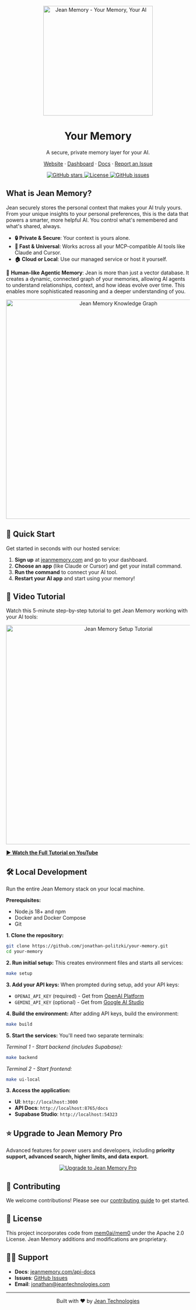 <p align="center">
  <a href="https://github.com/jonathan-politzki/your-memory">
    <img src="docs/images/jean-logo.png" width="300px" alt="Jean Memory - Your Memory, Your AI">
  </a>
</p>

<p align="center">
  <h1 align="center">Your Memory</h1>
  <p align="center">A secure, private memory layer for your AI.</p>
</p>

<p align="center">
  <a href="https://jeanmemory.com">Website</a>
  ·
  <a href="https://jeanmemory.com/dashboard-new">Dashboard</a>
  ·
  <a href="https://jeanmemory.com/api-docs">Docs</a>
  ·
  <a href="https://github.com/jonathan-politzki/your-memory/issues">Report an Issue</a>
</p>

<p align="center">
  <a href="https://github.com/jonathan-politzki/your-memory">
    <img src="https://img.shields.io/github/stars/jonathan-politzki/your-memory?style=social" alt="GitHub stars">
  </a>
  <a href="https://github.com/jonathan-politzki/your-memory/blob/main/LICENSE">
    <img src="https://img.shields.io/github/license/jonathan-politzki/your-memory?style=flat-square&color=blue" alt="License">
  </a>
  <a href="https://github.com/jonathan-politzki/your-memory/issues">
    <img src="https://img.shields.io/github/issues/jonathan-politzki/your-memory?style=flat-square&color=orange" alt="GitHub issues">
  </a>
</p>

## What is Jean Memory?

Jean securely stores the personal context that makes your AI truly yours. From your unique insights to your personal preferences, this is the data that powers a smarter, more helpful AI. You control what's remembered and what's shared, always.

- **🔒 Private & Secure**: Your context is yours alone.
- **🚀 Fast & Universal**: Works across all your MCP-compatible AI tools like Claude and Cursor.
- **🏠 Cloud or Local**: Use our managed service or host it yourself.

🧠 **Human-like Agentic Memory**: Jean is more than just a vector database. It creates a dynamic, connected graph of your memories, allowing AI agents to understand relationships, context, and how ideas evolve over time. This enables more sophisticated reasoning and a deeper understanding of you.

<p align="center">
  <img src="/openmemory/ui/public/og-image.png" width="600px" alt="Jean Memory Knowledge Graph">
</p>

## 🚀 Quick Start

Get started in seconds with our hosted service:

1.  **Sign up** at [jeanmemory.com](https://jeanmemory.com) and go to your dashboard.
2.  **Choose an app** (like Claude or Cursor) and get your install command.
3.  **Run the command** to connect your AI tool.
4.  **Restart your AI app** and start using your memory!

## 🎥 **Video Tutorial**

Watch this 5-minute step-by-step tutorial to get Jean Memory working with your AI tools:

<p align="center">
  <a href="https://youtu.be/qXe4mEaCN9k">
    <img src="https://img.youtube.com/vi/qXe4mEaCN9k/maxresdefault.jpg" alt="Jean Memory Setup Tutorial" width="600">
  </a>
</p>

**[▶️ Watch the Full Tutorial on YouTube](https://youtu.be/qXe4mEaCN9k)**

## 🛠️ Local Development

Run the entire Jean Memory stack on your local machine.

**Prerequisites:**
- Node.js 18+ and npm
- Docker and Docker Compose
- Git

**1. Clone the repository:**
```bash
git clone https://github.com/jonathan-politzki/your-memory.git
cd your-memory
```

**2. Run initial setup:**
This creates environment files and starts all services:
```bash
make setup
```

**3. Add your API keys:**
When prompted during setup, add your API keys:
- `OPENAI_API_KEY` (required) - Get from [OpenAI Platform](https://platform.openai.com/api-keys)
- `GEMINI_API_KEY` (optional) - Get from [Google AI Studio](https://makersuite.google.com/app/apikey)

**4. Build the environment:**
After adding API keys, build the environment:
```bash
make build
```

**5. Start the services:**
You'll need two separate terminals:

*Terminal 1 - Start backend (includes Supabase):*
```bash
make backend
```

*Terminal 2 - Start frontend:*
```bash
make ui-local
```

**3. Access the application:**
- **UI**: `http://localhost:3000`
- **API Docs**: `http://localhost:8765/docs`
- **Supabase Studio**: `http://localhost:54323`

## ⭐ Upgrade to Jean Memory Pro

Advanced features for power users and developers, including **priority support, advanced search, higher limits, and data export.**

<p align="center">
  <a href="https://buy.stripe.com/8x214n2K0cmVadx3pIabK01">
    <img src="https://img.shields.io/badge/⭐_Upgrade_to_Pro-$19%2Fmonth-9333ea?style=for-the-badge&logo=stripe&logoColor=white" alt="Upgrade to Jean Memory Pro">
  </a>
</p>

## 🤝 Contributing

We welcome contributions! Please see our [contributing guide](CONTRIBUTING.md) to get started.

## 📄 License

This project incorporates code from [mem0ai/mem0](https://github.com/mem0ai/mem0) under the Apache 2.0 License. Jean Memory additions and modifications are proprietary.

## 🙋‍♂️ Support

- **Docs**: [jeanmemory.com/api-docs](https://jeanmemory.com/api-docs)
- **Issues**: [GitHub Issues](https://github.com/jonathan-politzki/your-memory/issues)
- **Email**: [jonathan@jeantechnologies.com](mailto:jonathan@jeantechnologies.com)

---

<p align="center">
  Built with ❤️ by <a href="https://jeantechnologies.com">Jean Technologies</a>
</p>
